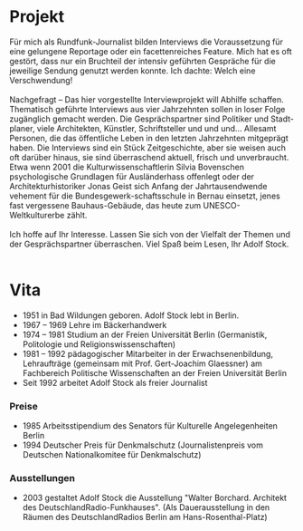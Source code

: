 # Projekt

Für mich als Rundfunk-Journalist bilden Interviews die Voraussetzung für eine gelungene Reportage oder ein facettenreiches Feature. Mich hat es oft gestört, dass nur ein Bruchteil der intensiv geführten Gespräche für die jeweilige Sendung genutzt werden konnte. Ich dachte: Welch eine Verschwendung!<br/>
<br/> 
Nachgefragt – Das hier vorgestellte Interviewprojekt will Abhilfe schaffen. Thematisch geführte Interviews aus vier Jahrzehnten sollen in loser Folge zugänglich gemacht werden. Die Gesprächspartner sind Politiker und Stadt-planer, viele Architekten, Künstler, Schriftsteller und und und… Allesamt Personen, die das öffentliche Leben in den letzten Jahrzehnten mitgeprägt haben. Die Interviews sind ein Stück Zeitgeschichte, aber sie weisen auch oft darüber hinaus, sie sind überraschend aktuell, frisch und unverbraucht. Etwa wenn 2001 die Kulturwissenschaftlerin Silvia Bovenschen psychologische Grundlagen für Ausländerhass offenlegt oder der Architekturhistoriker Jonas Geist sich Anfang der Jahrtausendwende vehement für die Bundesgewerk-schaftsschule in Bernau einsetzt, jenes fast vergessene Bauhaus-Gebäude, das heute zum UNESCO-Weltkulturerbe zählt.<br/>
​<br/>
Ich hoffe auf Ihr Interesse. Lassen Sie sich von der Vielfalt der Themen und der Gesprächspartner überraschen. Viel Spaß beim Lesen, Ihr Adolf Stock.<br/>
​
# Vita
 - ​1951 in Bad Wildungen geboren. Adolf Stock lebt in Berlin.
 - 1967 – 1969 Lehre im Bäckerhandwerk
 - 1974 – 1981 Studium an der Freien Universität Berlin (Germanistik, Politologie und Religionswissenschaften) 
 - 1981 – 1992 pädagogischer Mitarbeiter in der Erwachsenenbildung, Lehraufträge (gemeinsam mit Prof. Gert-Joachim Glaessner) am Fachbereich Politische Wissenschaften an der Freien Universität Berlin
 - Seit 1992 arbeitet Adolf Stock als freier Journalist
 
### Preise
- 1985 Arbeitsstipendium des Senators für Kulturelle Angelegenheiten Berlin
- 1994 Deutscher Preis für Denkmalschutz (Journalistenpreis vom Deutschen Nationalkomitee für Denkmalschutz)
 
### Ausstellungen
- 2003 gestaltet Adolf Stock die Ausstellung "Walter Borchard. Architekt des DeutschlandRadio-Funkhauses".
(Als Dauerausstellung in den Räumen des DeutschlandRadios Berlin am
Hans-Rosenthal-Platz)